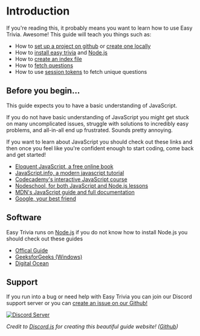 # Introduction
If you're reading this, it probably means you want to learn how to use Easy Trivia. Awesome! This guide will teach you things such as:

- How to [set up a project on github](/creating#github) or [create one locally](/creating#locally)
- How to [install easy trivia](/installation#installing-easy-trivia) and [Node.js](/installation#installing-node.js)
- How to [create an index file](/creating/starting#index-file)
- How to [fetch questions](/creating/coding#fetching-questions)
- How to use [session tokens](/creating/coding#session-tokens) to fetch unique questions

## Before you begin...

This guide expects you to have a basic understanding of JavaScript.

If you do not have basic understanding of JavaScript you might get stuck on many uncomplicated issues, struggle with solutions to incredibly easy problems, and all-in-all end up frustrated. Sounds pretty annoying.

If you want to learn about JavaScript you should check out these links and then once you feel like you're confident enough to start coding, come back and get started!

* [Eloquent JavaScript, a free online book](http://eloquentjavascript.net/)
* [JavaScript.info, a modern javascript tutorial](https://javascript.info/)
* [Codecademy's interactive JavaScript course](https://www.codecademy.com/learn/introduction-to-javascript)
* [Nodeschool, for both JavaScript and Node.js lessons](https://nodeschool.io/)
* [MDN's JavaScript guide and full documentation](https://developer.mozilla.org/en-US/docs/Web/JavaScript)
* [Google, your best friend](https://google.com)

## Software

Easy Trivia runs on [Node.js](https://nodejs.org/) if you do not know how to install Node.js you should check out these guides

- [Offical Guide](https://nodejs.dev/learn/how-to-install-nodejs)
- [GeeksforGeeks (Windows)](https://www.geeksforgeeks.org/installation-of-node-js-on-windows/)
- [Digital Ocean](https://www.digitalocean.com/community/tutorial_collections/how-to-install-node-js)

## Support
If you run into a bug or need help with Easy Trivia you can join our Discord support server or you can [create an issue on our Github!](https://github.com/Elitezen/easy-trivia/issues/new)

[![Discord Server](http://invidget.switchblade.xyz/933113625537835049)](/discord)

*Credit to [Discord.js](https://discord.js.org) for creating this beautiful guide website! ([Github](https://github.com/discordjs/guide))*